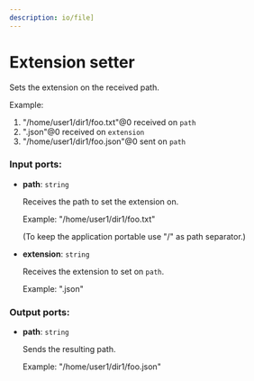 ```yaml
---
description: io/file]
---
```


# Extension setter

Sets the extension on the received path.

Example:
1. "/home/user1/dir1/foo.txt"@0 received on `path`
2. ".json"@0 received on `extension`
3. "/home/user1/dir1/foo.json"@0 sent on `path`

### Input ports:

* __path__: `string`

    Receives the path to set the extension on.
    
    Example:
    "/home/user1/dir1/foo.txt"
    
    (To keep the application portable use "/" as path separator.)


* __extension__: `string`

    Receives the extension to set on `path`.
    
    Example:
    ".json"

### Output ports:

* __path__: `string`

    Sends the resulting path.
    
    Example:
    "/home/user1/dir1/foo.json"

